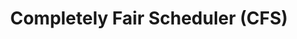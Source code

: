 ---
title: Completely Fair Scheduler (CFS)
parent: Proportional Fair Sharing Scheduling
nav_order: 3
has_toc: false
---